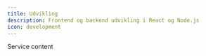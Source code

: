 ```yaml
---
title: Udvikling
description: Frontend og backend udvikling i React og Node.js
icon: development
---
```


Service content